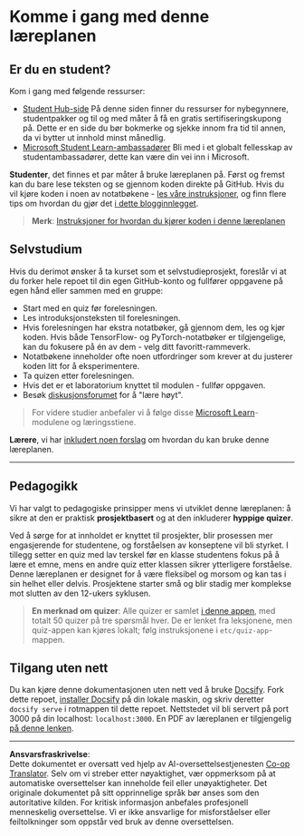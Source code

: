 <!--
CO_OP_TRANSLATOR_METADATA:
{
  "original_hash": "c4c545eb30765a49469ced84cfb4379f",
  "translation_date": "2025-08-28T15:09:59+00:00",
  "source_file": "lessons/0-course-setup/setup.md",
  "language_code": "no"
}
-->
# Komme i gang med denne læreplanen

## Er du en student?

Kom i gang med følgende ressurser:

* [Student Hub-side](https://docs.microsoft.com/learn/student-hub?WT.mc_id=academic-77998-cacaste) På denne siden finner du ressurser for nybegynnere, studentpakker og til og med måter å få en gratis sertifiseringskupong på. Dette er en side du bør bokmerke og sjekke innom fra tid til annen, da vi bytter ut innhold minst månedlig.
* [Microsoft Student Learn-ambassadører](https://studentambassadors.microsoft.com?WT.mc_id=academic-77998-cacaste) Bli med i et globalt fellesskap av studentambassadører, dette kan være din vei inn i Microsoft.

**Studenter**, det finnes et par måter å bruke læreplanen på. Først og fremst kan du bare lese teksten og se gjennom koden direkte på GitHub. Hvis du vil kjøre koden i noen av notatbøkene - [les våre instruksjoner](./etc/how-to-run.md), og finn flere tips om hvordan du gjør det [i dette blogginnlegget](https://soshnikov.com/education/how-to-execute-notebooks-from-github/).

> **Merk**: [Instruksjoner for hvordan du kjører koden i denne læreplanen](./how-to-run.md)

## Selvstudium

Hvis du derimot ønsker å ta kurset som et selvstudieprosjekt, foreslår vi at du forker hele repoet til din egen GitHub-konto og fullfører oppgavene på egen hånd eller sammen med en gruppe:

* Start med en quiz før forelesningen.
* Les introduksjonsteksten til forelesningen.
* Hvis forelesningen har ekstra notatbøker, gå gjennom dem, les og kjør koden. Hvis både TensorFlow- og PyTorch-notatbøker er tilgjengelige, kan du fokusere på én av dem - velg ditt favoritt-rammeverk.
* Notatbøkene inneholder ofte noen utfordringer som krever at du justerer koden litt for å eksperimentere.
* Ta quizen etter forelesningen.
* Hvis det er et laboratorium knyttet til modulen - fullfør oppgaven.
* Besøk [diskusjonsforumet](https://github.com/microsoft/AI-For-Beginners/discussions) for å "lære høyt".

> For videre studier anbefaler vi å følge disse [Microsoft Learn](https://docs.microsoft.com/en-us/users/dmitrysoshnikov-9132/collections/31zgizg2p418yo/?WT.mc_id=academic-77998-cacaste)-modulene og læringsstiene.

**Lærere**, vi har [inkludert noen forslag](/for-teachers.md) om hvordan du kan bruke denne læreplanen.

---

## Pedagogikk

Vi har valgt to pedagogiske prinsipper mens vi utviklet denne læreplanen: å sikre at den er praktisk **prosjektbasert** og at den inkluderer **hyppige quizer**.

Ved å sørge for at innholdet er knyttet til prosjekter, blir prosessen mer engasjerende for studentene, og forståelsen av konseptene vil bli styrket. I tillegg setter en quiz med lav terskel før en klasse studentens fokus på å lære et emne, mens en andre quiz etter klassen sikrer ytterligere forståelse. Denne læreplanen er designet for å være fleksibel og morsom og kan tas i sin helhet eller delvis. Prosjektene starter små og blir stadig mer komplekse mot slutten av den 12-ukers syklusen.

> **En merknad om quizer**: Alle quizer er samlet [i denne appen](https://red-field-0a6ddfd03.1.azurestaticapps.net/), med totalt 50 quizer på tre spørsmål hver. De er lenket fra leksjonene, men quiz-appen kan kjøres lokalt; følg instruksjonene i `etc/quiz-app`-mappen.

## Tilgang uten nett

Du kan kjøre denne dokumentasjonen uten nett ved å bruke [Docsify](https://docsify.js.org/#/). Fork dette repoet, [installer Docsify](https://docsify.js.org/#/quickstart) på din lokale maskin, og skriv deretter `docsify serve` i rotmappen til dette repoet. Nettstedet vil bli servert på port 3000 på din localhost: `localhost:3000`. En PDF av læreplanen er tilgjengelig [på denne lenken](../../../../../../../../../etc/pdf/readme.pdf).

---

**Ansvarsfraskrivelse**:  
Dette dokumentet er oversatt ved hjelp av AI-oversettelsestjenesten [Co-op Translator](https://github.com/Azure/co-op-translator). Selv om vi streber etter nøyaktighet, vær oppmerksom på at automatiske oversettelser kan inneholde feil eller unøyaktigheter. Det originale dokumentet på sitt opprinnelige språk bør anses som den autoritative kilden. For kritisk informasjon anbefales profesjonell menneskelig oversettelse. Vi er ikke ansvarlige for misforståelser eller feiltolkninger som oppstår ved bruk av denne oversettelsen.